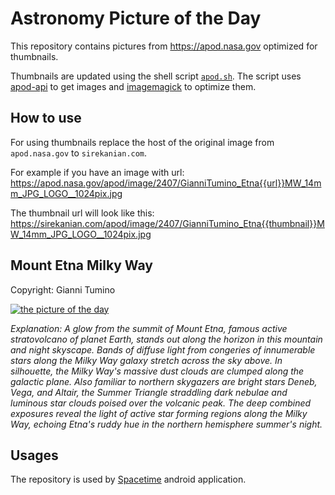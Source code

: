 # Astronomy Picture of the Day

This repository contains pictures from https://apod.nasa.gov optimized for thumbnails.

Thumbnails are updated using the shell script [`apod.sh`](apod.sh). The script
uses [apod-api](https://github.com/nasa/apod-api) to get images and [imagemagick](https://imagemagick.org) to
optimize them.

## How to use

For using thumbnails replace the host of the original image from `apod.nasa.gov` to `sirekanian.com`.

For example if you have an image with url:<br>
https://apod.nasa.gov/apod/image/2407/GianniTumino_Etna{{url}}MW_14mm_JPG_LOGO__1024pix.jpg

The thumbnail url will look like this:<br>
https://sirekanian.com/apod/image/2407/GianniTumino_Etna{{thumbnail}}MW_14mm_JPG_LOGO__1024pix.jpg

## Mount Etna Milky Way

Copyright: Gianni Tumino

[![the picture of the day][1]][2]

_Explanation: A glow from the summit of Mount Etna, famous active stratovolcano of planet Earth, stands out along the horizon in this mountain and night skyscape. Bands of diffuse light from congeries of innumerable stars along the Milky Way galaxy stretch across the sky above. In silhouette, the Milky Way's massive dust clouds are clumped along the galactic plane. Also familiar to northern skygazers are bright stars Deneb, Vega, and Altair, the Summer Triangle straddling dark nebulae and luminous star clouds poised over the volcanic peak. The deep combined exposures reveal the light of active star forming regions along the Milky Way, echoing Etna's ruddy hue in the northern hemisphere summer's night._

## Usages

The repository is used by [Spacetime][3] android application.

[1]: image/2407/GianniTumino_Etna{{thumbnail}}MW_14mm_JPG_LOGO__1024pix.jpg

[2]: https://apod.nasa.gov/apod/image/2407/GianniTumino_Etna{{url}}MW_14mm_JPG_LOGO__1024pix.jpg

[3]: https://github.com/sirekanian/spacetime
